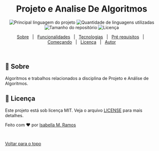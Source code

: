 <div align="center" id="top"> 
<!--  <img src="./.github/app.gif" alt="Projeto e Analise De Algoritmos" />

  &#xa0;

  <!-- <a href="https://projetoeanalisedealgoritmos.netlify.com">Demo</a> -->
</div>

<h1 align="center">Projeto e Analise De Algoritmos</h1>

<p align="center">
  <img alt="Principal linguagem do projeto" src="https://img.shields.io/github/languages/top/isabellazramos/projeto-e-analise-de-algoritmos?color=56BEB8">

  <img alt="Quantidade de linguagens utilizadas" src="https://img.shields.io/github/languages/count/isabellazramos/projeto-e-analise-de-algoritmos?color=56BEB8">

  <img alt="Tamanho do repositório" src="https://img.shields.io/github/repo-size/isabellazramos/projeto-e-analise-de-algoritmos?color=56BEB8">

  <img alt="Licença" src="https://img.shields.io/github/license/isabellazramos/projeto-e-analise-de-algoritmos?color=56BEB8">

  <!-- <img alt="Github issues" src="https://img.shields.io/github/issues/isabellazramos/projeto-e-analise-de-algoritmos?color=56BEB8" /> -->

  <!-- <img alt="Github forks" src="https://img.shields.io/github/forks/isabellazramos/projeto-e-analise-de-algoritmos?color=56BEB8" /> -->

  <!-- <img alt="Github stars" src="https://img.shields.io/github/stars/isabellazramos/projeto-e-analise-de-algoritmos?color=56BEB8" /> -->
</p>

<!-- Status -->

<!-- <h4 align="center"> 
	🚧  Projeto e Analise De Algoritmos 🚀 Em construção...  🚧
</h4> 

<hr> -->

<p align="center">
  <a href="#dart-sobre">Sobre</a> &#xa0; | &#xa0; 
  <a href="#sparkles-funcionalidades">Funcionalidades</a> &#xa0; | &#xa0;
  <a href="#rocket-tecnologias">Tecnologias</a> &#xa0; | &#xa0;
  <a href="#white_check_mark-pré-requesitos">Pré requisitos</a> &#xa0; | &#xa0;
  <a href="#checkered_flag-começando">Começando</a> &#xa0; | &#xa0;
  <a href="#memo-licença">Licença</a> &#xa0; | &#xa0;
  <a href="https://github.com/isabellazramos" target="_blank">Autor</a>
</p>

<br>

## :dart: Sobre ##

Algoritmos e trabalhos relacionados a disciplina de Projeto e Análise de Algoritmos.

## :memo: Licença ##

Este projeto está sob licença MIT. Veja o arquivo [LICENSE](LICENSE.md) para mais detalhes.


Feito com :heart: por <a href="https://github.com/isabellazramos" target="_blank">Isabella M. Ramos</a>

&#xa0;

<a href="#top">Voltar para o topo</a>
